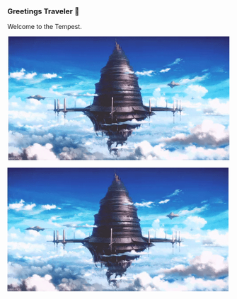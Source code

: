 ### Greetings Traveler 👋
Welcome to the Tempest. 

<p align="center">
  <img src="img/aincrad.gif">
</p>

![aincrad](img/aincrad.gif)
<!--
**OhKairos/OhKairos** is a ✨ _special_ ✨ repository because its `README.md` (this file) appears on your GitHub profile.

Here are some ideas to get you started:

- 🔭 I’m currently working on ...
- 🌱 I’m currently learning ...
- 👯 I’m looking to collaborate on ...
- 🤔 I’m looking for help with ...
- 💬 Ask me about ...
- 📫 How to reach me: ...
- 😄 Pronouns: ...
- ⚡ Fun fact: ...
-->
